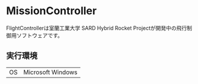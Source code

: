 # MissionController
FlightControllerは室蘭工業大学 SARD Hybrid Rocket Projectが開発中の飛行制御用ソフトウェアです。

## 実行環境
|||
|----|----|
|OS|Microsoft Windows|

